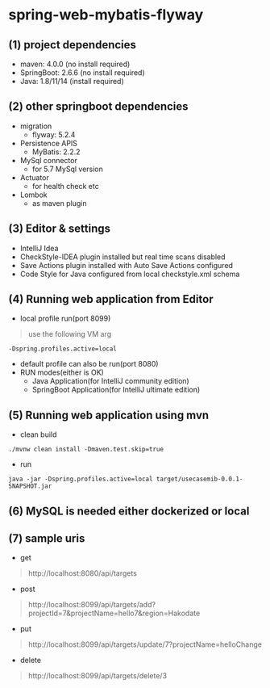 # spring-web-mybatis-flyway

## (1) project dependencies

- maven: 4.0.0 (no install required)
- SpringBoot: 2.6.6 (no install required)
- Java: 1.8/11/14 (install required)

## (2) other springboot dependencies

- migration
    - flyway: 5.2.4
- Persistence APIS
    - MyBatis: 2.2.2
- MySql connector
    - for 5.7 MySql version
- Actuator
    - for health check etc
- Lombok
    - as maven plugin

## (3) Editor & settings

- IntelliJ Idea
- CheckStyle-IDEA plugin installed but real time scans disabled
- Save Actions plugin installed with Auto Save Actions configured
- Code Style for Java configured from local checkstyle.xml schema

## (4) Running web application from Editor

- local profile run(port 8099)

> use the following VM arg

```
-Dspring.profiles.active=local
```

- default profile can also be run(port 8080)
- RUN modes(either is OK)
    - Java Application(for IntelliJ community edition)
    - SpringBoot Application(for IntelliJ ultimate edition)

## (5) Running web application using mvn

- clean build

```
./mvnw clean install -Dmaven.test.skip=true
```

- run

```
java -jar -Dspring.profiles.active=local target/usecasemib-0.0.1-SNAPSHOT.jar
```

## (6) MySQL is needed either dockerized or local

## (7) sample uris

- get

> http://localhost:8080/api/targets

- post

> http://localhost:8099/api/targets/add?projectId=7&projectName=hello7&region=Hakodate

- put

> http://localhost:8099/api/targets/update/7?projectName=helloChange

- delete

> http://localhost:8099/api/targets/delete/3
